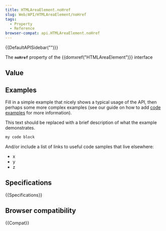 ```yaml
---
title: HTMLAreaElement.noHref
slug: Web/API/HTMLAreaElement/noHref
tags:
  - Property
  - Reference
browser-compat: api.HTMLAreaElement.noHref
---
```

{{DefaultAPISidebar("")}}

The **`noHref`** property of the {{domxref("HTMLAreaElement")}} interface 

## Value



## Examples

Fill in a simple example that nicely shows a typical usage of the API, then perhaps some more complex examples (see our guide on how to add [code examples](/en-US/docs/MDN/Contribute/Structures/Code_examples) for more information).

This text should be replaced with a brief description of what the example demonstrates.

```js
my code block
```

And/or include a list of links to useful code samples that live elsewhere:

*   x
*   y
*   z

## Specifications

{{Specifications}}

## Browser compatibility

{{Compat}}


